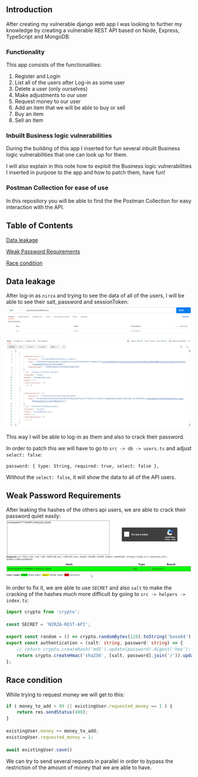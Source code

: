 ## Introduction

After creating my vulnerable django web app I was looking to further my knowledge by creating a vulnerable REST API based on Node, Express, TypeScript and MongoDB.

### Functionality

This app consists of the functionalities:

1. Register and Login
2. List all of the users after Log-in as some user
3. Delete a user (only ourselves)
4. Make adjustments to our user
5. Request money to our user
6. Add an item that we will be able to buy or sell
7. Buy an item
8. Sell an Item

### Inbuilt Business logic vulnerabilities

During the building of this app I inserted for fun several inbuilt Business logic vulnerabilities that one can look up for them.

I will also explain in this note how to exploit the Business logic vulnerabilities I inserted in purpose to the app and how to patch them, have fun!

### Postman Collection for ease of use

In this repository you will be able to find the the Postman Collection for easy interaction with the API.

## Table of Contents

[Data leakage](https://github.com/nirzaaa/vulnerableAPI#data-leakage)

[Weak Password Requirements](https://github.com/nirzaaa/vulnerableAPI#weak-password-requirements)

[Race condition](https://github.com/nirzaaa/vulnerableAPI#race-condition)

## Data leakage

After log-in as `nirza` and trying to see the data of all of the users, I will be able to see their salt, password and sessionToken:
![](./images/1.png)

This way I will be able to log-in as them and also to crack their password.

In order to patch this we will have to go to `src -> db -> users.ts` and adjust `select: false`:
```
password: { type: String, required: true, select: false },
```

Without the `select: false`, it will show the data to all of the API users.


## Weak Password Requirements

After leaking the hashes of the others api users, we are able to crack their password quiet easily:
![](./images/2.png)

In order to fix it, we are able to use `SECRET` and also `salt` to make the cracking of the hashes much more difficult by going to `src -> helpers -> index.ts`:
```typescript
import crypto from 'crypto';

const SECRET = 'NIRZA-REST-API';

export const random = () => crypto.randomBytes(128).toString('base64');
export const authentication = (salt: string, password: string) => {
    // return crypto.createHash('md5').update(password).digest('hex');
    return crypto.createHmac('sha256', [salt, password].join('/')).update(SECRET).digest('hex');
};
```

## Race condition

While trying to request money we will get to this:
```typescript
if ( money_to_add > 99 || existingUser.requested_money == 1 ) {
    return res.sendStatus(400);
}

existingUser.money += money_to_add;
existingUser.requested_money = 1;

await existingUser.save()
```

We can try to send several requests in parallel in order to bypass the restriction of the amount of money that we are able to have.
